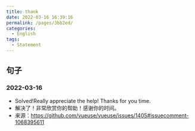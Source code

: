 ```yaml
---
title: thank
date: 2022-03-16 16:39:16
permalink: /pages/3bb2ed/
categories:
  - English
tags:
  - Statement
---
```


## 句子

### 2022-03-16

- Solved!Really appreciate the help! Thanks for you time.
- 解决了！非常欣赏你的帮助！感谢你的时间。
- 来源：https://github.com/vueuse/vueuse/issues/1405#issuecomment-1068395611
